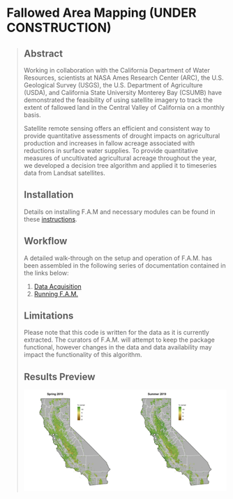 # Fallowed Area Mapping (UNDER CONSTRUCTION)
>
>
> ## Abstract
> Working in collaboration with the California Department of Water Resources, scientists at NASA Ames Research Center (ARC), the U.S. Geological Survey (USGS), the U.S. Department of Agriculture (USDA), and California State University Monterey Bay (CSUMB) have demonstrated the feasibility of using satellite imagery to track the extent of fallowed land in the Central Valley of California on a monthly basis.
>
> Satellite remote sensing offers an efficient and consistent way to provide quantitative assessments of drought impacts on agricultural production and increases in fallow acreage associated with reductions in surface water supplies. To provide quantitative measures of uncultivated agricultural acreage throughout the year, we developed a decision tree algorithm and applied it to timeseries data from Landsat satellites.
>
> ## Installation
> Details on installing F.A.M and necessary modules can be found in these [instructions](docs/install.md).
>
> ## Workflow
> A detailed walk-through on the setup and operation of F.A.M. has been assembled in the following series of documentation contained in the links below:
> 1. [Data Acquisition](docs/data_acquisition.md)
> 2. [Running F.A.M.](docs/tutorial.md)
>
> ## Limitations
> Please note that this code is written for the data as it is currently extracted. The curators of F.A.M. will attempt to keep the package functional, however changes in the data and data availability may impact the functionality of this algorithm.
>
> ## Results Preview
> <img src="docs/imgs/sample_results.png" width="600"/>

